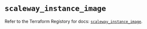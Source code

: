 # `scaleway_instance_image`

Refer to the Terraform Registory for docs: [`scaleway_instance_image`](https://registry.terraform.io/providers/scaleway/scaleway/2.18.0/docs/resources/instance_image).
